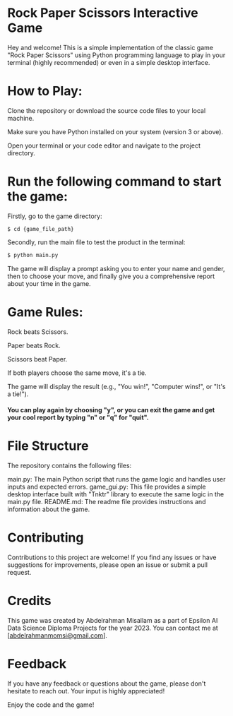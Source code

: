 # Rock Paper Scissors Interactive Game
Hey and welcome! This is a simple implementation of the classic game "Rock Paper Scissors" using Python programming language to play in your terminal (highly recommended) or even in a simple desktop interface.

# How to Play:
Clone the repository or download the source code files to your local machine.

Make sure you have Python installed on your system (version 3 or above).

Open your terminal or your code editor and navigate to the project directory.

# Run the following command to start the game:

Firstly, go to the game directory:
``` shell
$ cd {game_file_path}
```
Secondly, run the main file to test the product in the terminal:
``` python
$ python main.py
```
The game will display a prompt asking you to enter your name and gender, then to choose your move, and finally give you a comprehensive report about your time in the game.

# Game Rules:

Rock beats Scissors.

Paper beats Rock.

Scissors beat Paper.

If both players choose the same move, it's a tie.

The game will display the result (e.g., "You win!", "Computer wins!", or "It's a tie!").

#### You can play again by choosing "y", or you can exit the game and get your cool report by typing "n" or "q" for "quit".

# File Structure
The repository contains the following files:

main.py: The main Python script that runs the game logic and handles user inputs and expected errors.
game_gui.py: This file provides a simple desktop interface built with "Tnktr" library to execute the same logic in the main.py file.
README.md: The readme file provides instructions and information about the game.

# Contributing
Contributions to this project are welcome! If you find any issues or have suggestions for improvements, please open an issue or submit a pull request.

# Credits
This game was created by Abdelrahman Misallam as a part of Epsilon AI Data Science Diploma Projects for the year 2023. You can contact me at [abdelrahmanmomsi@gmail.com].

# Feedback
If you have any feedback or questions about the game, please don't hesitate to reach out. Your input is highly appreciated!

Enjoy the code and the game!
